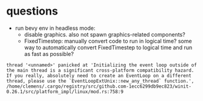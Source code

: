 # questions

- run bevy env in headless mode:
  - disable graphics. also not spawn graphics-related components?
  - FixedTimestep: manually convert code to run in logical time? some way to automatically convert FixedTimestep to logical time and run as fast as possible?


```
thread '<unnamed>' panicked at 'Initializing the event loop outside of the main thread is a significant cross-platform compatibility hazard. If you really, absolutely need to create an EventLoop on a different thread, please use the `EventLoopExtUnix::new_any_thread` function.', /home/clemens/.cargo/registry/src/github.com-1ecc6299db9ec823/winit-0.26.1/src/platform_impl/linux/mod.rs:758:9
```
